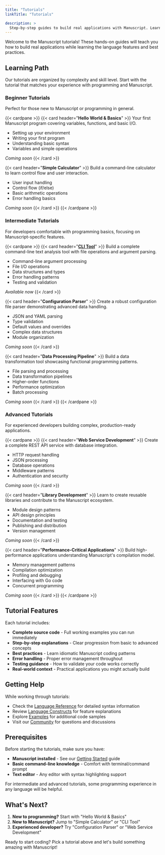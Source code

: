 ```yaml
---
title: "Tutorials"
linkTitle: "Tutorials"

description: >
  Step-by-step guides to build real applications with Manuscript. Learn through practical examples from beginner to advanced levels.
---
```


Welcome to the Manuscript tutorials! These hands-on guides will teach you how to build real applications while learning the language features and best practices.

## Learning Path

Our tutorials are organized by complexity and skill level. Start with the tutorial that matches your experience with programming and Manuscript.

### Beginner Tutorials
Perfect for those new to Manuscript or programming in general.

{{< cardpane >}}
{{< card header="**Hello World & Basics**" >}}
Your first Manuscript program covering variables, functions, and basic I/O.
- Setting up your environment
- Writing your first program  
- Understanding basic syntax
- Variables and simple operations

*Coming soon*
{{< /card >}}

{{< card header="**Simple Calculator**" >}}
Build a command-line calculator to learn control flow and user interaction.
- User input handling
- Control flow (if/else)
- Basic arithmetic operations
- Error handling basics

*Coming soon*
{{< /card >}}
{{< /cardpane >}}

### Intermediate Tutorials
For developers comfortable with programming basics, focusing on Manuscript-specific features.

{{< cardpane >}}
{{< card header="**[CLI Tool](cli-tool)**" >}}
Build a complete command-line text analysis tool with file operations and argument parsing.
- Command-line argument processing
- File I/O operations
- Data structures and types
- Error handling patterns
- Testing and validation

*Available now*
{{< /card >}}

{{< card header="**Configuration Parser**" >}}
Create a robust configuration file parser demonstrating advanced data handling.
- JSON and YAML parsing
- Type validation
- Default values and overrides
- Complex data structures
- Module organization

*Coming soon*
{{< /card >}}

{{< card header="**Data Processing Pipeline**" >}}
Build a data transformation tool showcasing functional programming patterns.
- File parsing and processing
- Data transformation pipelines
- Higher-order functions
- Performance optimization
- Batch processing

*Coming soon*
{{< /card >}}
{{< /cardpane >}}

### Advanced Tutorials
For experienced developers building complex, production-ready applications.

{{< cardpane >}}
{{< card header="**Web Service Development**" >}}
Create a complete REST API service with database integration.
- HTTP request handling
- JSON processing
- Database operations
- Middleware patterns
- Authentication and security

*Coming soon*
{{< /card >}}

{{< card header="**Library Development**" >}}
Learn to create reusable libraries and contribute to the Manuscript ecosystem.
- Module design patterns
- API design principles
- Documentation and testing
- Publishing and distribution
- Version management

*Coming soon*
{{< /card >}}

{{< card header="**Performance-Critical Applications**" >}}
Build high-performance applications understanding Manuscript's compilation model.
- Memory management patterns
- Compilation optimization
- Profiling and debugging
- Interfacing with Go code
- Concurrent programming

*Coming soon*
{{< /card >}}
{{< /cardpane >}}

## Tutorial Features

Each tutorial includes:

- **Complete source code** - Full working examples you can run immediately
- **Step-by-step explanations** - Clear progression from basic to advanced concepts  
- **Best practices** - Learn idiomatic Manuscript coding patterns
- **Error handling** - Proper error management throughout
- **Testing guidance** - How to validate your code works correctly
- **Real-world context** - Practical applications you might actually build

## Getting Help

While working through tutorials:

- Check the [Language Reference](/docs/reference) for detailed syntax information
- Review [Language Constructs](/docs/constructs) for feature explanations
- Explore [Examples](/docs/examples) for additional code samples
- Visit our [Community](/community) for questions and discussions

## Prerequisites

Before starting the tutorials, make sure you have:

- **Manuscript installed** - See our [Getting Started](/docs/getting-started) guide
- **Basic command-line knowledge** - Comfort with terminal/command prompt
- **Text editor** - Any editor with syntax highlighting support

For intermediate and advanced tutorials, some programming experience in any language will be helpful.

## What's Next?

1. **New to programming?** Start with "Hello World & Basics"
2. **New to Manuscript?** Jump to "Simple Calculator" or "CLI Tool"  
3. **Experienced developer?** Try "Configuration Parser" or "Web Service Development"

Ready to start coding? Pick a tutorial above and let's build something amazing with Manuscript!